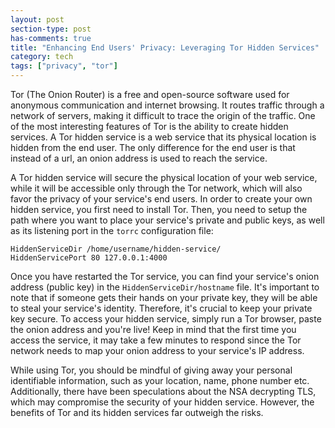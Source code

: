 ```yaml
---
layout: post
section-type: post
has-comments: true
title: "Enhancing End Users' Privacy: Leveraging Tor Hidden Services"
category: tech
tags: ["privacy", "tor"]
---
```


Tor (The Onion Router) is a free and open-source software used for anonymous
communication and internet browsing. It routes traffic through a network of
servers, making it difficult to trace the origin of the traffic. One of the most
interesting features of Tor is the ability to create hidden services. A Tor
hidden service is a web service that its physical location is hidden from the
end user. The only difference for the end user is that instead of a url, an
onion address is used to reach the service.

A Tor hidden service will secure the physical location of your web service,
while it will be accessible only through the Tor network, which will also favor
the privacy of your service's end users. In order to create your own hidden
service, you first need to install Tor. Then, you need to setup the path where
you want to place your service's private and public keys, as well as its
listening port in the `torrc` configuration file:

```text
HiddenServiceDir /home/username/hidden-service/
HiddenServicePort 80 127.0.0.1:4000
```

Once you have restarted the Tor service, you can find your service's onion
address (public key) in the `HiddenServiceDir/hostname` file. It's important to
note that if someone gets their hands on your private key, they will be able to
steal your service's identity. Therefore, it's crucial to keep your private key
secure. To access your hidden service, simply run a Tor browser, paste the onion
address and you're live! Keep in mind that the first time you access the
service, it may take a few minutes to respond since the Tor network needs to map
your onion address to your service's IP address.

While using Tor, you should be mindful of giving away your personal identifiable
information, such as your location, name, phone number etc. Additionally, there
have been speculations about the NSA decrypting TLS, which may compromise the
security of your hidden service. However, the benefits of Tor and its hidden
services far outweigh the risks.
